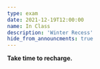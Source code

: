 ```yaml
---
type: exam
date: 2021-12-19T12:00:00
name: In Class
description: 'Winter Recess'
hide_from_announcments: true
---
```


**Take time to recharge.**
